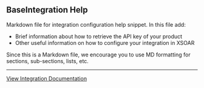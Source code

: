 ## BaseIntegration Help

Markdown file for integration configuration  help snippet. In this file add:
- Brief information about how to retrieve the API key of your product
- Other useful information on how to configure your integration in XSOAR

Since this is a Markdown file, we encourage you to use MD formatting for sections, sub-sections, lists, etc.



---
[View Integration Documentation](https://xsoar.pan.dev/docs/reference/integrations/cylance-optics)